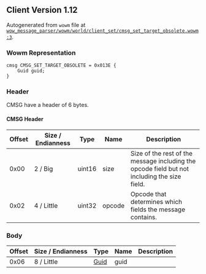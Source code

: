 ## Client Version 1.12

Autogenerated from `wowm` file at [`wow_message_parser/wowm/world/client_set/cmsg_set_target_obsolete.wowm:3`](https://github.com/gtker/wow_messages/tree/main/wow_message_parser/wowm/world/client_set/cmsg_set_target_obsolete.wowm#L3).

### Wowm Representation
```rust,ignore
cmsg CMSG_SET_TARGET_OBSOLETE = 0x013E {
    Guid guid;
}
```
### Header
CMSG have a header of 6 bytes.

#### CMSG Header
| Offset | Size / Endianness | Type   | Name   | Description |
| ------ | ----------------- | ------ | ------ | ----------- |
| 0x00   | 2 / Big           | uint16 | size   | Size of the rest of the message including the opcode field but not including the size field.|
| 0x02   | 4 / Little        | uint32 | opcode | Opcode that determines which fields the message contains.|
### Body
| Offset | Size / Endianness | Type | Name | Description |
| ------ | ----------------- | ---- | ---- | ----------- |
| 0x06 | 8 / Little | [Guid](../spec/packed-guid.md) | guid |  |
